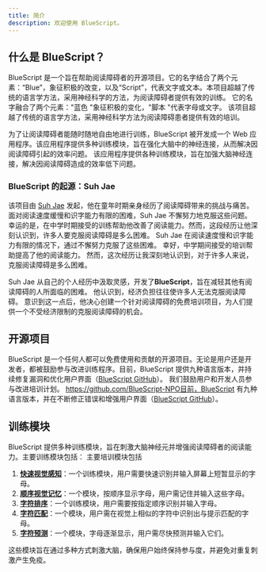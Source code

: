 ```yaml
---
title: 简介
description: 欢迎使用 BlueScript。
---
```


## 什么是 BlueScript？

BlueScript 是一个旨在帮助阅读障碍者的开源项目。它的名字结合了两个元素：“Blue”，象征积极的改变，以及“Script”，代表文字或文本。本项目超越了传统的语言学方法，采用神经科学的方法，为阅读障碍者提供有效的训练。 它的名字融合了两个元素："蓝色 "象征积极的变化，"脚本 "代表字母或文字。 该项目超越了传统的语言学方法，采用神经科学方法为阅读障碍患者提供有效的培训。

为了让阅读障碍者能随时随地自由地进行训练，BlueScript 被开发成一个 Web 应用程序。该应用程序提供多种训练模块，旨在强化大脑中的神经连接，从而解决因阅读障碍引起的效率问题。 该应用程序提供各种训练模块，旨在加强大脑神经连接，解决因阅读障碍造成的效率低下问题。

### BlueScript 的起源：Suh Jae

该项目由 [Suh Jae](https://github.com/SuhJae) 发起，他在童年时期亲身经历了阅读障碍带来的挑战与痛苦。面对阅读速度缓慢和识字能力有限的困难，Suh Jae 不懈努力地克服这些问题。幸运的是，在中学时期接受的训练帮助他改善了阅读能力。然而，这段经历让他深刻认识到，许多人要克服阅读障碍是多么困难。 Suh Jae 在阅读速度慢和识字能力有限的情况下，通过不懈努力克服了这些困难。 幸好，中学期间接受的培训帮助提高了他的阅读能力。 然而，这次经历让我深刻地认识到，对于许多人来说，克服阅读障碍是多么困难。

Suh Jae 从自己的个人经历中汲取灵感，开发了**BlueScript**，旨在减轻其他有阅读障碍的人所面临的困难。 他认识到，经济负担往往使许多人无法克服阅读障碍。 意识到这一点后，他决心创建一个针对阅读障碍的免费培训项目，为人们提供一个不受经济限制的克服阅读障碍的机会。

## 开源项目

BlueScript 是一个任何人都可以免费使用和贡献的开源项目。无论是用户还是开发者，都被鼓励参与改进训练程序。目前，BlueScript 提供九种语言版本，并持续修复漏洞和优化用户界面（[BlueScript GitHub](https://github.com/BlueScript-NPO)）。 我们鼓励用户和开发人员参与改进培训计划。 https://github.com/BlueScript-NPO目前，BlueScript 有九种语言版本，并在不断修正错误和增强用户界面（[BlueScript GitHub]()）。

## 训练模块

BlueScript 提供多种训练模块，旨在刺激大脑神经元并增强阅读障碍者的阅读能力。主要训练模块包括： 主要培训模块包括

1. [**快速视觉感知**](/zh/docs/training/visual/rapid-visual-perception)：一个训练模块，用户需要快速识别并输入屏幕上短暂显示的字母。
2. [**顺序视觉记忆**](/zh/docs/training/visual/sequential-visual-memory)：一个模块，按顺序显示字母，用户需记住并输入这些字母。
3. [**字符排序**](/zh/docs/training/visual/character-sequencing)：一个训练模块，用户需要按指定顺序识别并输入字母。
4. [**字符匹配**](/zh/docs/training/visual/character-matching)：一个模块，用户需在视觉上相似的字符中识别出与提示匹配的字母。
5. [**字符预测**](/zh/docs/training/visual/character-guesstimate)：一个模块，字母逐渐显示，用户需尽快预测并输入它们。

这些模块旨在通过多种方式刺激大脑，确保用户始终保持参与度，并避免对重复刺激产生免疫。
